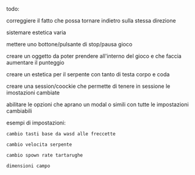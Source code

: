 
todo:

correggiere il fatto che possa tornare indietro sulla stessa direzione

sistemare estetica varia

mettere uno bottone/pulsante di stop/pausa gioco

creare un oggetto da poter prendere all'interno del gioco e che faccia aumentare il punteggio

creare un estetica per il serpente con tanto di testa corpo e coda

creare una session/coockie che permette di tenere in sessione le imostazioni cambiate

abilitare le opzioni che aprano un modal o simili con tutte le impostazioni cambiabili 

esempi di impostazioni:

    cambio tasti base da wasd alle freccette

    cambio velocita serpente

    cambio spown rate tartarughe

    dimensioni campo